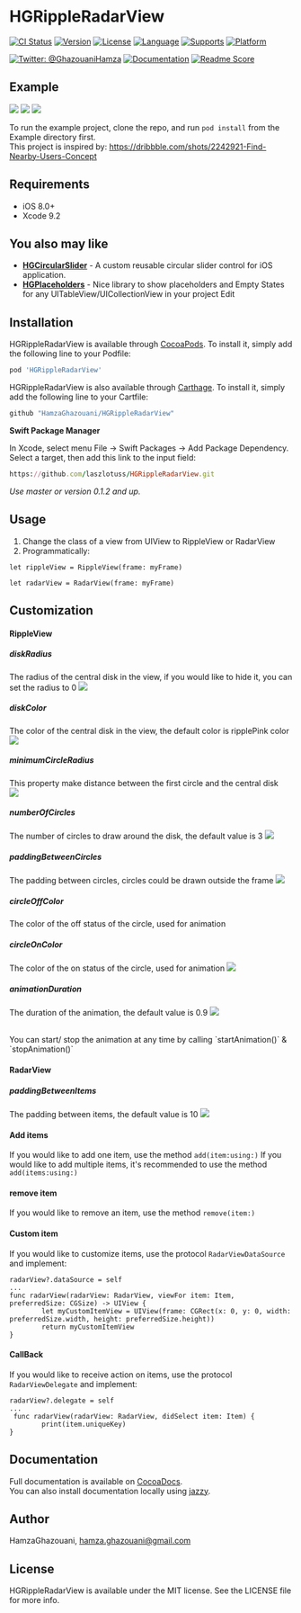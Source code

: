 # HGRippleRadarView

[![CI Status](http://img.shields.io/travis/HamzaGhazouani/HGRippleRadarView.svg?style=flat)](https://travis-ci.org/HamzaGhazouani/HGRippleRadarView)
[![Version](https://img.shields.io/cocoapods/v/HGRippleRadarView.svg?style=flat)](http://cocoapods.org/pods/HGRippleRadarView)
[![License](https://img.shields.io/cocoapods/l/HGRippleRadarView.svg?style=flat)](http://cocoapods.org/pods/HGRippleRadarView)
[![Language](https://img.shields.io/badge/language-Swift-orange.svg?style=flat)]()
[![Supports](https://img.shields.io/badge/supports-CocoaPods%20%7C%20Carthage-green.svg?style=flat)]()
[![Platform](https://img.shields.io/cocoapods/p/HGRippleRadarView.svg?style=flat)](http://cocoapods.org/pods/HGRippleRadarView)
<br />

[![Twitter: @GhazouaniHamza](https://img.shields.io/badge/contact-@GhazouaniHamza-blue.svg?style=flat)](https://twitter.com/GhazouaniHamza)
[![Documentation](https://img.shields.io/badge/Documentation-available-0D2D54.svg)](https://hamzaghazouani.github.io/HGRippleRadarView/)
[![Readme Score](http://readme-score-api.herokuapp.com/score.svg?url=https://github.com/hamzaghazouani/hgrippleradarview)](http://clayallsopp.github.io/readme-score?url=https://github.com/hamzaghazouani/hgrippleradarview)

## Example

![](/Screenshots/radar_example_1.gif) ![](/Screenshots/radar_example_2.gif) ![](/Screenshots/ripple_example.gif)

To run the example project, clone the repo, and run `pod install` from the Example directory first.
<br />
This project is inspired by: https://dribbble.com/shots/2242921-Find-Nearby-Users-Concept

## Requirements
- iOS 8.0+
- Xcode 9.2

## You also may like
* **[HGCircularSlider](https://github.com/HamzaGhazouani/HGCircularSlider)** - A custom reusable circular slider control for iOS application.
* **[HGPlaceholders](https://github.com/HamzaGhazouani/HGPlaceholders)** - Nice library to show placeholders and Empty States for any UITableView/UICollectionView in your project Edit


## Installation

HGRippleRadarView is available through [CocoaPods](http://cocoapods.org). To install
it, simply add the following line to your Podfile:

```ruby
pod 'HGRippleRadarView'
```

HGRippleRadarView is also available through [Carthage](https://github.com/Carthage/Carthage). To install
it, simply add the following line to your Cartfile:


``` ruby
github "HamzaGhazouani/HGRippleRadarView"
```

**Swift Package Manager**

In Xcode, select menu File -> Swift Packages -> Add Package Dependency. Select a target, then add this link to the input field: 

``` ruby
https://github.com/laszlotuss/HGRippleRadarView.git
```

*Use master or version 0.1.2 and up.*

## Usage

1. Change the class of a view from UIView to RippleView or RadarView
2. Programmatically:

```
let rippleView = RippleView(frame: myFrame)

```

```
let radarView = RadarView(frame: myFrame)

```

## Customization 

#### RippleView 

##### diskRadius
The radius of the central disk in the view, if you would like to hide it, you can set the radius to 0
![](/Screenshots/diskRadius.gif)

##### diskColor
The color of the central disk in the view, the default color is ripplePink color
![](/Screenshots/diskColor.gif)

##### minimumCircleRadius
This property make distance between the first circle and the central disk  
![](/Screenshots/minimumCircleRadius.gif)

##### numberOfCircles
The number of circles to draw around the disk, the default value is 3
![](/Screenshots/numberOfCircles.gif)

##### paddingBetweenCircles
The padding between circles, circles could be drawn outside the frame 
![](/Screenshots/paddingBetweenCircles.gif)

##### circleOffColor
The color of the off status of the circle, used for animation
##### circleOnColor
The color of the on status of the circle, used for animation
![](/Screenshots/OffOnColors.gif)

##### animationDuration
The duration of the animation, the default value is 0.9
![](/Screenshots/animationDuration.gif)

<br />
You can start/ stop the animation at any time by calling `startAnimation()` & `stopAnimation()`

#### RadarView 

##### paddingBetweenItems
The padding between items, the default value is 10
![](/Screenshots/paddingBetweenItems.gif)

#### Add items 
If you would like to add one item, use the method `add(item:using:)`
If you would like to add multiple items, it's recommended to use the method `add(items:using:)`

#### remove item 
If you would like to remove an item, use the method `remove(item:)`

#### Custom item 
If you would like to customize items, use the protocol `RadarViewDataSource` and implement: 


```
radarView?.dataSource = self 
...
func radarView(radarView: RadarView, viewFor item: Item, preferredSize: CGSize) -> UIView {
        let myCustomItemView = UIView(frame: CGRect(x: 0, y: 0, width: preferredSize.width, height: preferredSize.height))
        return myCustomItemView
}
```

#### CallBack
If you would like to receive action on items, use the protocol `RadarViewDelegate` and implement: 
```
radarView?.delegate = self 
...
 func radarView(radarView: RadarView, didSelect item: Item) {
        print(item.uniqueKey)
}
```


## Documentation
Full documentation is available on [CocoaDocs](http://cocoadocs.org/docsets/HGRippleRadarView/).<br/>
You can also install documentation locally using [jazzy](https://github.com/realm/jazzy).


## Author

HamzaGhazouani, hamza.ghazouani@gmail.com

## License

HGRippleRadarView is available under the MIT license. See the LICENSE file for more info.
